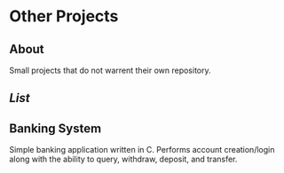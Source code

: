 # Other Projects

## About

Small projects that do not warrent their own repository.

## *List*
 
## Banking System

Simple banking application written in C. Performs account creation/login along with the ability to query, withdraw, deposit, and transfer.
